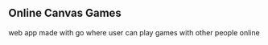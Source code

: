 <h2>Online Canvas Games</h2>
web app made with go where user can play games with other people online